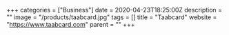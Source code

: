 +++
categories = ["Business"]
date = 2020-04-23T18:25:00Z
description = ""
image = "/products/taabcard.jpg"
tags = []
title = "Taabcard"
website = "https://www.taabcard.com"
parent = ""
+++
